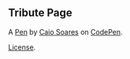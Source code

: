 Tribute Page
------------


A [Pen](https://codepen.io/caiodib/pen/NgqMqm) by [Caio Soares](https://codepen.io/caiodib) on [CodePen](https://codepen.io).

[License](https://codepen.io/caiodib/pen/NgqMqm/license).